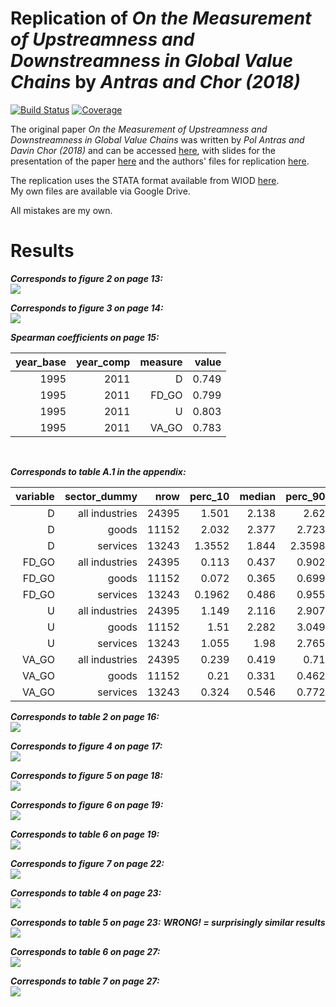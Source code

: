 # Replication of *On the Measurement of Upstreamness and Downstreamness in Global Value Chains* by *Antras and Chor (2018)*

[![Build Status](https://github.com/forsthuber92/antras_chor_2018.jl/workflows/CI/badge.svg)](https://github.com/forsthuber92/antras_chor_2018.jl/actions)
[![Coverage](https://codecov.io/gh/forsthuber92/antras_chor_2018.jl/branch/master/graph/badge.svg)](https://codecov.io/gh/forsthuber92/antras_chor_2018.jl)

The original paper *On the Measurement of Upstreamness and Downstreamness in Global Value Chains* was written by *Pol Antras and Davin Chor (2018)* and can 
be accessed [here](https://scholar.harvard.edu/files/antras/files/upstream_ac_29dec2017_withtables.pdf), with slides for the presentation of the paper [here](https://scholar.harvard.edu/files/antras/files/upstream_ac_slides_dec17.pdf) and the authors' files for replication [here](https://scholar.harvard.edu/files/antras/files/upstream_ac_replication.zip).<br/>

The replication uses the STATA format available from WIOD [here](http://www.wiod.org/database/wiots13).<br/>
My own files are available via Google Drive.

All mistakes are my own.

# Results

***Corresponds to figure 2 on page 13:***
<br/>
![](https://raw.githubusercontent.com/forsthuber92/antras_chor_2018.jl/main/images/figure2.png)
<br/>

***Corresponds to figure 3 on page 14:***
<br/>
![](https://raw.githubusercontent.com/forsthuber92/antras_chor_2018.jl/main/images/figure3.png)
<br/>

***Spearman coefficients on page 15:***
<br/>
<table>
  <thead>
    <tr class = "header headerLastRow">
      <th style = "text-align: right;">year_base</th>
      <th style = "text-align: right;">year_comp</th>
      <th style = "text-align: right;">measure</th>
      <th style = "text-align: right;">value</th>
    </tr>
  </thead>
  <tbody>
    <tr>
      <td style = "text-align: right;">1995</td>
      <td style = "text-align: right;">2011</td>
      <td style = "text-align: right;">D</td>
      <td style = "text-align: right;">0.749</td>
    </tr>
    <tr>
      <td style = "text-align: right;">1995</td>
      <td style = "text-align: right;">2011</td>
      <td style = "text-align: right;">FD_GO</td>
      <td style = "text-align: right;">0.799</td>
    </tr>
    <tr>
      <td style = "text-align: right;">1995</td>
      <td style = "text-align: right;">2011</td>
      <td style = "text-align: right;">U</td>
      <td style = "text-align: right;">0.803</td>
    </tr>
    <tr>
      <td style = "text-align: right;">1995</td>
      <td style = "text-align: right;">2011</td>
      <td style = "text-align: right;">VA_GO</td>
      <td style = "text-align: right;">0.783</td>
    </tr>
  </tbody>
</table>
<br/>


***Corresponds to table A.1 in the appendix:***
<br/>

<table>
  <thead>
    <tr class = "header headerLastRow">
      <th style = "text-align: right;">variable</th>
      <th style = "text-align: right;">sector_dummy</th>
      <th style = "text-align: right;">nrow</th>
      <th style = "text-align: right;">perc_10</th>
      <th style = "text-align: right;">median</th>
      <th style = "text-align: right;">perc_90</th>
      <th style = "text-align: right;">mean</th>
      <th style = "text-align: right;">std</th>
    </tr>
  </thead>
  <tbody>
    <tr>
      <td style = "text-align: right;">D</td>
      <td style = "text-align: right;">all industries</td>
      <td style = "text-align: right;">24395</td>
      <td style = "text-align: right;">1.501</td>
      <td style = "text-align: right;">2.138</td>
      <td style = "text-align: right;">2.62</td>
      <td style = "text-align: right;">2.07597</td>
      <td style = "text-align: right;">0.492284</td>
    </tr>
    <tr>
      <td style = "text-align: right;">D</td>
      <td style = "text-align: right;">goods</td>
      <td style = "text-align: right;">11152</td>
      <td style = "text-align: right;">2.032</td>
      <td style = "text-align: right;">2.377</td>
      <td style = "text-align: right;">2.723</td>
      <td style = "text-align: right;">2.36839</td>
      <td style = "text-align: right;">0.339109</td>
    </tr>
    <tr>
      <td style = "text-align: right;">D</td>
      <td style = "text-align: right;">services</td>
      <td style = "text-align: right;">13243</td>
      <td style = "text-align: right;">1.3552</td>
      <td style = "text-align: right;">1.844</td>
      <td style = "text-align: right;">2.3598</td>
      <td style = "text-align: right;">1.82972</td>
      <td style = "text-align: right;">0.465776</td>
    </tr>
    <tr>
      <td style = "text-align: right;">FD_GO</td>
      <td style = "text-align: right;">all industries</td>
      <td style = "text-align: right;">24395</td>
      <td style = "text-align: right;">0.113</td>
      <td style = "text-align: right;">0.437</td>
      <td style = "text-align: right;">0.902</td>
      <td style = "text-align: right;">0.465831</td>
      <td style = "text-align: right;">0.279695</td>
    </tr>
    <tr>
      <td style = "text-align: right;">FD_GO</td>
      <td style = "text-align: right;">goods</td>
      <td style = "text-align: right;">11152</td>
      <td style = "text-align: right;">0.072</td>
      <td style = "text-align: right;">0.365</td>
      <td style = "text-align: right;">0.699</td>
      <td style = "text-align: right;">0.376289</td>
      <td style = "text-align: right;">0.253111</td>
    </tr>
    <tr>
      <td style = "text-align: right;">FD_GO</td>
      <td style = "text-align: right;">services</td>
      <td style = "text-align: right;">13243</td>
      <td style = "text-align: right;">0.1962</td>
      <td style = "text-align: right;">0.486</td>
      <td style = "text-align: right;">0.955</td>
      <td style = "text-align: right;">0.541236</td>
      <td style = "text-align: right;">0.278791</td>
    </tr>
    <tr>
      <td style = "text-align: right;">U</td>
      <td style = "text-align: right;">all industries</td>
      <td style = "text-align: right;">24395</td>
      <td style = "text-align: right;">1.149</td>
      <td style = "text-align: right;">2.116</td>
      <td style = "text-align: right;">2.907</td>
      <td style = "text-align: right;">2.07971</td>
      <td style = "text-align: right;">0.692448</td>
    </tr>
    <tr>
      <td style = "text-align: right;">U</td>
      <td style = "text-align: right;">goods</td>
      <td style = "text-align: right;">11152</td>
      <td style = "text-align: right;">1.51</td>
      <td style = "text-align: right;">2.282</td>
      <td style = "text-align: right;">3.049</td>
      <td style = "text-align: right;">2.27794</td>
      <td style = "text-align: right;">0.650891</td>
    </tr>
    <tr>
      <td style = "text-align: right;">U</td>
      <td style = "text-align: right;">services</td>
      <td style = "text-align: right;">13243</td>
      <td style = "text-align: right;">1.055</td>
      <td style = "text-align: right;">1.98</td>
      <td style = "text-align: right;">2.765</td>
      <td style = "text-align: right;">1.91278</td>
      <td style = "text-align: right;">0.682326</td>
    </tr>
    <tr>
      <td style = "text-align: right;">VA_GO</td>
      <td style = "text-align: right;">all industries</td>
      <td style = "text-align: right;">24395</td>
      <td style = "text-align: right;">0.239</td>
      <td style = "text-align: right;">0.419</td>
      <td style = "text-align: right;">0.71</td>
      <td style = "text-align: right;">0.449917</td>
      <td style = "text-align: right;">0.192906</td>
    </tr>
    <tr>
      <td style = "text-align: right;">VA_GO</td>
      <td style = "text-align: right;">goods</td>
      <td style = "text-align: right;">11152</td>
      <td style = "text-align: right;">0.21</td>
      <td style = "text-align: right;">0.331</td>
      <td style = "text-align: right;">0.462</td>
      <td style = "text-align: right;">0.336078</td>
      <td style = "text-align: right;">0.117965</td>
    </tr>
    <tr>
      <td style = "text-align: right;">VA_GO</td>
      <td style = "text-align: right;">services</td>
      <td style = "text-align: right;">13243</td>
      <td style = "text-align: right;">0.324</td>
      <td style = "text-align: right;">0.546</td>
      <td style = "text-align: right;">0.772</td>
      <td style = "text-align: right;">0.545781</td>
      <td style = "text-align: right;">0.191647</td>
    </tr>
  </tbody>
</table>


***Corresponds to table 2 on page 16:***
<br/>
![](https://raw.githubusercontent.com/forsthuber92/antras_chor_2018.jl/main/images/table2.png)
<br/>

***Corresponds to figure 4 on page 17:***
<br/>
![](https://raw.githubusercontent.com/forsthuber92/antras_chor_2018.jl/main/images/figure4.png)
<br/>

***Corresponds to figure 5 on page 18:***
<br/>
![](https://raw.githubusercontent.com/forsthuber92/antras_chor_2018.jl/main/images/figure5.png)
<br/>

***Corresponds to figure 6 on page 19:***
<br/>
![](https://raw.githubusercontent.com/forsthuber92/antras_chor_2018.jl/main/images/figure6.png)
<br/>

***Corresponds to table 6 on page 19:***
<br/>
![](https://raw.githubusercontent.com/forsthuber92/antras_chor_2018.jl/main/images/table3.png)
<br/>

***Corresponds to figure 7 on page 22:***
<br/>
![](https://raw.githubusercontent.com/forsthuber92/antras_chor_2018.jl/main/images/figure7.png)
<br/>

***Corresponds to table 4 on page 23:***
<br/>
![](https://raw.githubusercontent.com/forsthuber92/antras_chor_2018.jl/main/images/table4.png)
<br/>

***Corresponds to table 5 on page 23:***
***WRONG! = surprisingly similar results***
<br/>
![](https://raw.githubusercontent.com/forsthuber92/antras_chor_2018.jl/main/images/table5.png)
<br/>

***Corresponds to table 6 on page 27:***
<br/>
![](https://raw.githubusercontent.com/forsthuber92/antras_chor_2018.jl/main/images/table6.png)
<br/>

***Corresponds to table 7 on page 27:***
<br/>
![](https://raw.githubusercontent.com/forsthuber92/antras_chor_2018.jl/main/images/table7.png)
<br/>